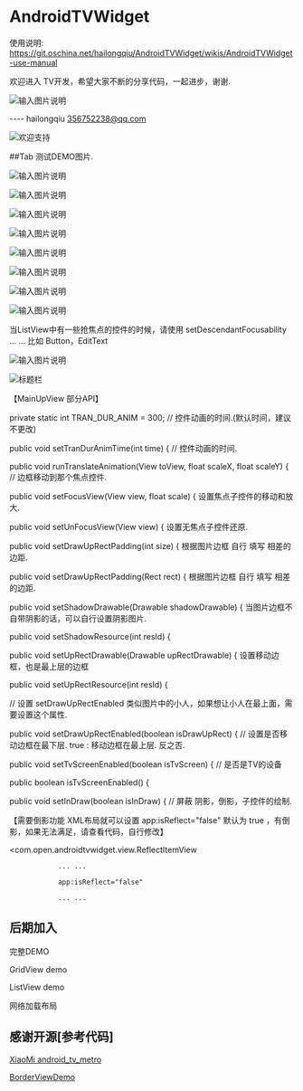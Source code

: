 # AndroidTVWidget 

使用说明: https://git.oschina.net/hailongqiu/AndroidTVWidget/wikis/AndroidTVWidget-use-manual

 欢迎进入 TV开发，希望大家不断的分享代码，一起进步，谢谢.
  
![输入图片说明](http://git.oschina.net/uploads/images/2016/0223/094451_e49419a7_111902.png "在这里输入图片标题")
 
 ---- hailongqiu 356752238@qq.com

![欢迎支持](http://git.oschina.net/uploads/images/2016/0310/133540_9122f6e5_111902.jpeg "在这里输入图片标题")

##Tab 测试DEMO图片.

![输入图片说明](http://git.oschina.net/uploads/images/2016/0229/221023_f9d44844_111902.jpeg "倒影效果")

![输入图片说明](http://git.oschina.net/uploads/images/2016/0229/221031_38ff3206_111902.jpeg "倒影效果")

![输入图片说明](http://git.oschina.net/uploads/images/2016/0227/220443_88e33e8c_111902.jpeg "在这里输入图片标题")

![输入图片说明](http://git.oschina.net/uploads/images/2016/0227/211816_859f799a_111902.jpeg "在这里输入图片标题")

![输入图片说明](http://git.oschina.net/uploads/images/2016/0227/211824_0fec2486_111902.jpeg "在这里输入图片标题")

![输入图片说明](http://git.oschina.net/uploads/images/2016/0227/142535_a93ea19c_111902.jpeg "在这里输入图片标题")

![输入图片说明](http://git.oschina.net/uploads/images/2016/0227/030817_cbece78a_111902.png "在这里输入图片标题")

![输入图片说明](http://git.oschina.net/uploads/images/2016/0223/190022_02e85c54_111902.png "ListVie的支持")

当ListView中有一些抢焦点的控件的时候，请使用 setDescendantFocusability ... ... 比如 Button，EditText

![输入图片说明](http://git.oschina.net/uploads/images/2016/0223/190048_e9e0be4c_111902.png "GridView的支持")

![标题栏](http://git.oschina.net/uploads/images/2016/0224/150241_7657d29b_111902.png "标题栏")

【MainUpView 部分API】
   
   private static int TRAN_DUR_ANIM = 300; // 控件动画的时间.(默认时间，建议不更改)
   
   public void setTranDurAnimTime(int time) { // 控件动画的时间.
   
   public void runTranslateAnimation(View toView, float scaleX, float scaleY) { // 边框移动到那个焦点控件.
   
   public void setFocusView(View view, float scale) { 设置焦点子控件的移动和放大.
   
   public void setUnFocusView(View view) { 设置无焦点子控件还原.
   
   public void setDrawUpRectPadding(int size) { 根据图片边框 自行 填写 相差的边距.

   public void setDrawUpRectPadding(Rect rect) { 根据图片边框 自行 填写 相差的边距.
   
   public void setShadowDrawable(Drawable shadowDrawable) {  当图片边框不自带阴影的话，可以自行设置阴影图片.
   
   public void setShadowResource(int resId) {
   
   public void setUpRectDrawable(Drawable upRectDrawable) { 设置移动边框，也是最上层的边框
   
   public void setUpRectResource(int resId) {
   
   // 设置 setDrawUpRectEnabled 类似图片中的小人，如果想让小人在最上面，需要设置这个属性.
   
   public void setDrawUpRectEnabled(boolean isDrawUpRect) { // 设置是否移动边框在最下层. true : 移动边框在最上层. 反之否.
   
   public void setTvScreenEnabled(boolean isTvScreen) { // 是否是TV的设备
   
   public boolean isTvScreenEnabled() {
   
   public void setInDraw(boolean isInDraw) { // 屏蔽 阴影，倒影，子控件的绘制.
   
【需要倒影功能 XML布局就可以设置 app:isReflect="false" 默认为 true ，有倒影，如果无法满足，请查看代码，自行修改】

 <com.open.androidtvwidget.view.ReflectItemView

                ... ...

                app:isReflect="false"

                ... ...



## 后期加入
   
   完整DEMO
   
   GridView demo
   
   ListView demo
   
   网络加载布局
   
## 感谢开源[参考代码]
<p>
<a href="https://github.com/XiaoMi/android_tv_metro">XiaoMi android_tv_metro </a>
</p>
<p>
<a href="https://github.com/lf8289/BorderViewDemo">BorderViewDemo</a>
</p>